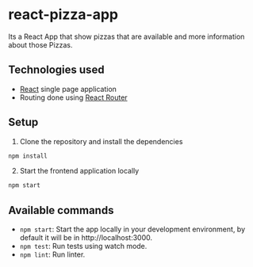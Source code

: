 # react-pizza-app

Its a React App that show pizzas that are available and more information about those Pizzas.

## Technologies used

- [React](https://reactjs.org/) single page application
- Routing done using [React Router](https://reacttraining.com/react-router/web/guides/philosophy)


## Setup

1. Clone the repository and install the dependencies
```bash
npm install
```
2. Start the frontend application locally
```bash
npm start
```


## Available commands

* `npm start`: Start the app locally in your development environment, by default it will be in http://localhost:3000.
* `npm test`: Run tests using watch mode.
* `npm lint`: Run linter.
